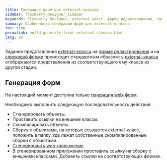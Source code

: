```yaml
---
title: Генерация форм для external-классов
sidebar: flexberry-designer_sidebar
keywords: Flexberry Designer, external-класс, форма редактирования, списковая форма, генерация
summary: Особенности генерации форм для external-классов
toc: true
permalink: en/fd_generate-forms-external-classes.html
lang: en
---
```


Задание представления [external-класса](fd_external-classes.html) на [форме редактирования](fd_editform.html) и на [списковой форме](fd_listform.html) происходит стандартным образом: у [external-класса](fd_external-classes.html) отображаются представления из соответствующего ему класса из другой стадии.

## Генерация форм

На настоящий момент доступна только [генерация web-форм](fa_asp-net-generator.html).

Необходимо выполнить следующую последовательность действий:

* Сгенерировать объекты.
* Проставить ссылки на внешние классы.
* Скомпилировать объекты.
* Сборку с объектами, на которые ссылается external-класс, положить в папку, где лежат собственные скомпилированные сборки с объектами.
* [Сгенерировать web-приложение](fa_asp-net-generator.html).
* В сгенерированном приложении проставить ссылку на сборку с внешними классами. Добавить ссылки на соответствующих формах.

